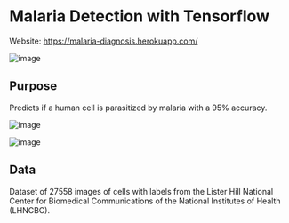 # Malaria Detection with Tensorflow

Website: https://malaria-diagnosis.herokuapp.com/

![image](https://user-images.githubusercontent.com/58019082/91672518-007f3080-eae4-11ea-9e74-fe9b4b4e7bb1.png)

## Purpose
Predicts if a human cell is parasitized by malaria with a 95% accuracy.

![image](https://user-images.githubusercontent.com/58019082/91672799-53a5b300-eae5-11ea-9d08-87dec48da2de.png)

![image](https://user-images.githubusercontent.com/58019082/91672822-80f26100-eae5-11ea-8960-ad91d96e09d4.png)

## Data
Dataset of 27558 images of cells with labels from the Lister Hill National Center for Biomedical Communications of the National Institutes of Health (LHNCBC).

